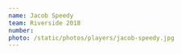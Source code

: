 ```yaml
---
name: Jacob Speedy
team: Riverside 2018
number:
photo: /static/photos/players/jacob-speedy.jpg
---
```

